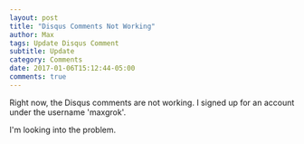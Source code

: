 ```yaml
---
layout: post
title: "Disqus Comments Not Working"
author: Max
tags: Update Disqus Comment
subtitle: Update
category: Comments
date: 2017-01-06T15:12:44-05:00
comments: true
---
```


Right now, the Disqus comments are not working. I signed up for an account under the username 'maxgrok'. 

I'm looking into the problem. 


